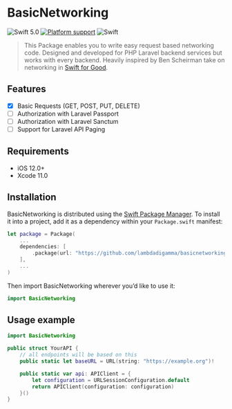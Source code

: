 # BasicNetworking

![Swift 5.0](https://img.shields.io/badge/Swift-5.1-blue.svg?style=flat)
[![Platform support](https://img.shields.io/badge/platform-ios%20%7C%20osx%20%7C%20tvos%20%7C%20watchos-lightgrey.svg?style=flat-square)](https://github.com/LambdaDigamma/BasicNetworking/blob/master/LICENSE.md)
![Swift](https://github.com/LambdaDigamma/BasicNetworking/workflows/Swift/badge.svg) 

> This Package enables you to write easy request based networking code. 
> Designed and developed for PHP Laravel backend services but works with every backend.
> Heavily inspired by Ben Scheirman take on networking in [Swift for Good](https://www.swiftforgood.com).

## Features

- [x] Basic Requests (GET, POST, PUT, DELETE)
- [ ] Authorization with Laravel Passport
- [ ] Authorization with Laravel Sanctum
- [ ] Support for Laravel API Paging 

## Requirements

- iOS 12.0+
- Xcode 11.0

## Installation

BasicNetworking is distributed using the [Swift Package Manager](https://swift.org/package-manager). To install it into a project, add it as a dependency within your `Package.swift` manifest:

```swift
let package = Package(
    ...
    dependencies: [
        .package(url: "https://github.com/lambdadigamma/basicnetworking.git", from: "0.1.0")
    ],
    ...
)
```

Then import BasicNetworking wherever you’d like to use it:

```swift
import BasicNetworking
```

## Usage example

```swift
import BasicNetworking

public struct YourAPI {
    // all endpoints will be based on this
    public static let baseURL = URL(string: "https://example.org")!

    public static var api: APIClient = {
        let configuration = URLSessionConfiguration.default
        return APIClient(configuration: configuration)
    }()
}

```
